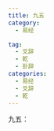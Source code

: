 ```yaml
---
title: 九五
category:
  - 易经

tag:
  - 爻辞
  - 乾
  - 卦辞
categories:
  - 易经
  - 爻辞
  - 乾
---
```

九五：

<!--more-->
